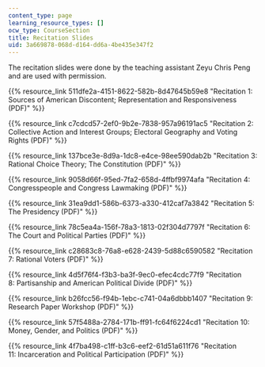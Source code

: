 ```yaml
---
content_type: page
learning_resource_types: []
ocw_type: CourseSection
title: Recitation Slides
uid: 3a669878-068d-d164-dd6a-4be435e347f2
---
```


The recitation slides were done by the teaching assistant Zeyu Chris Peng and are used with permission.

{{% resource_link 511dfe2a-4151-8622-582b-8d47645b59e8 "Recitation 1: Sources of American Discontent; Representation and Responsiveness (PDF)" %}}

{{% resource_link c7cdcd57-2ef0-9b2e-7838-957a96191ac5 "Recitation 2: Collective Action and Interest Groups; Electoral Geography and Voting Rights (PDF)" %}}

{{% resource_link 137bce3e-8d9a-1dc8-e4ce-98ee590dab2b "Recitation 3: Rational Choice Theory; The Constitution (PDF)" %}}

{{% resource_link 9058d66f-95ed-7fa2-658d-4ffbf9974afa "Recitation 4: Congresspeople and Congress Lawmaking (PDF)" %}}

{{% resource_link 31ea9dd1-586b-6373-a330-412caf7a3842 "Recitation 5: The Presidency (PDF)" %}}

{{% resource_link 78c5ea4a-156f-78a3-1813-02f304d7797f "Recitation 6: The Court and Political Parties (PDF)" %}}

{{% resource_link c28683c8-76a8-e628-2439-5d88c6590582 "Recitation 7: Rational Voters (PDF)" %}}

{{% resource_link 4d5f76f4-f3b3-ba3f-9ec0-efec4cdc77f9 "Recitation 8: Partisanship and American Political Divide (PDF)" %}}

{{% resource_link b26fcc56-f94b-1ebc-c741-04a6dbbb1407 "Recitation 9: Research Paper Workshop (PDF)" %}}

{{% resource_link 57f5488a-2784-171b-ff91-fc64f6224cd1 "Recitation 10: Money, Gender, and Politics (PDF)" %}}

{{% resource_link 4f7ba498-c1ff-b3c6-eef2-61d51a611f76 "Recitation 11: Incarceration and Political Participation (PDF)" %}}